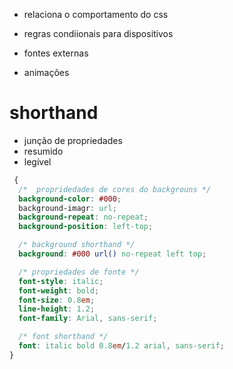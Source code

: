 - relaciona o comportamento do css

- regras condiionais para dispositivos

- fontes externas

- animações

# shorthand

- junção de propriedades
- resumido
- legível

```css
 {
  /*  propridedades de cores do backgrouns */
  background-color: #000;
  background-imagr: url;
  background-repeat: no-repeat;
  background-position: left-top;

  /* background shorthand */
  background: #000 url() no-repeat left top;

  /* propriedades de fonte */
  font-style: italic;
  font-weight: bold;
  font-size: 0.8em;
  line-height: 1.2;
  font-family: Arial, sans-serif;

  /* font shorthand */
  font: italic bold 0.8em/1.2 arial, sans-serif;
}
```
